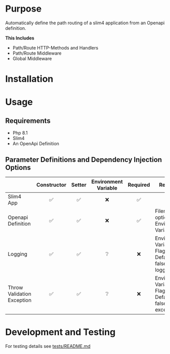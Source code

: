 # Purpose
Automatically define the path routing of a slim4 application from an Openapi definition.

**This Includes**
* Path/Route HTTP-Methods and Handlers
* Path/Route Middleware
* Global Middleware

# Installation

# Usage
## Requirements
* Php 8.1
* Slim4
* An OpenApi Definition
## Parameter Definitions and Dependency Injection Options 
|                            | Constructor | Setter | Environment Variable | Required | Remarks                                                 |
|----------------------------|:----------:|:------:|:--------------------:|:----:|---------------------------------------------------------|
| Slim4 App                  | ✅           |   ✅    |          ❌           |✅|                                                         | 
| Openapi Definition         | ✅           |   ✅    |          ❌           |✅| Filename option via Environment Variable                |
| Logging                    | ✅           |   ✅    |          ❔           |❌| Environment Variable Flag. Default false (no logging)   |
| Throw Validation Exception | ✅           |   ✅    |          ❔           |❌| Environment Variable Flag. Default false (no exception) |

# Development and Testing
For testing details see [tests/README.md](./tests/README.md)
